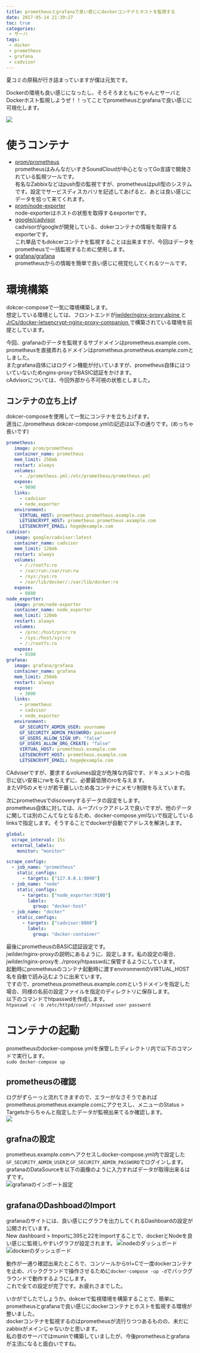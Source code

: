 ```yaml
---
title: prometheusとgrafanaで良い感じにdockerコンテナとホストを監視する
date: 2017-05-14 21:39:27
toc: true
categories:
 - サーバ
tags:
 - docker
 - prometheus
 - grafana
 - cadvisor
---
```


夏コミの原稿が行き詰まっていますが僕は元気です。  

Dockerの環境も良い感じになったし、そろそろまともにちゃんとサーバとDockerホスト監視しようぜ！！ってことでprometheusとgrafanaで良い感じに可視化します。

![](/img/2017/grafana.jpg)

<!-- more -->

# 使うコンテナ
 - [prom/prometheus](https://hub.docker.com/r/prom/prometheus/)  
   prometheusはみんなだいすきSoundCloudが中心となってGo言語で開発されている監視ツールです。  
   有名なZabbixなどはpush型の監視ですが、prometheusはpull型のシステムです。設定でサービスディスカバリを記述してあげると、あとは良い感じにデータを拾って来てくれます。
 - [prom/node-exporter](https://hub.docker.com/r/prom/node-exporter/)  
   node-exporterはホストの状態を取得するexporterです。
 - [google/cadvisor](https://github.com/google/cadvisor)  
   cadvisorがgoogleが開発している、dokerコンテナの情報を取得するexporterです。  
   これ単品でもdokcerコンテナを監視することは出来ますが、今回はデータをprometheusで一括監視するために使用します。
 - [grafana/grafana](https://github.com/grafana/grafana-docker)  
   prometheusからの情報を簡単で良い感じに視覚化してくれるツールです。

# 環境構築
dokcer-composeで一気に環境構築します。  
想定している環境としては、フロントエンドが[jwilder/nginx-proxy:alpine
](https://github.com/jwilder/nginx-proxy)と[JrCs/docker-letsencrypt-nginx-proxy-companion
](https://github.com/JrCs/docker-letsencrypt-nginx-proxy-companion)で構築されている環境を前提としています。

今回、grafanaのデータを監視するサブドメインはprometheus.example.com、prometheusを直接弄れるドメインはprometheus.prometheus.example.comとしました。  
またgrafana自体にはログイン機能が付いていますが、prometheus自体にはついていないためnginx-proxyでBASIC認証をかけます。  
cAdvisorについては、今回外部から不可視の状態としました。  

## コンテナの立ち上げ
dokcer-composeを使用して一気にコンテナを立ち上げます。  
適当に./prometheus
dokcer-compose.ymlの記述は以下の通りです。(めっちゃ長いです)  
``` dokcer-compose.yml
prometheus:
   image: prom/prometheus
   container_name: prometheus
   mem_limit: 256mb
   restart: always
   volumes:
     - ./prometheus.yml:/etc/prometheus/prometheus.yml
   expose:
     - 9090
   links:
     - cadvisor
     - node_exporter
   environment:
     VIRTUAL_HOST: prometheus.prometheus.example.com
     LETSENCRYPT_HOST: prometheus.prometheus.example.com
     LETSENCRYPT_EMAIL: hoge@example.com
cadvisor:
   image: google/cadvisor:latest
   container_name: cadvisor
   mem_limit: 128mb
   restart: always
   volumes:
     - /:/rootfs:ro
     - /var/run:/var/run:rw
     - /sys:/sys:ro
     - /var/lib/docker/:/var/lib/docker:ro
   expose:
     - 8080
node_exporter:
   image: prom/node-exporter
   container_name: node_exporter
   mem_limit: 128mb
   restart: always
   volumes:
     - /proc:/host/proc:ro
     - /sys:/host/sys:ro
     - /:/rootfs:ro
   expose:
     - 9100
grafana:
   image: grafana/grafana
   container_name: grafana
   mem_limit: 256mb
   restart: always
   expose:
     - 3000
   links:
     - prometheus
     - cadvisor
     - node_exporter
   environment:
     GF_SECURITY_ADMIN_USER: yourname
     GF_SECURITY_ADMIN_PASSWORD: password
     GF_USERS_ALLOW_SIGN_UP: "false"
     GF_USERS_ALLOW_ORG_CREATE: "false"
     VIRTUAL_HOST: prometheus.example.com
     LETSENCRYPT_HOST: prometheus.example.com
     LETSENCRYPT_EMAIL: hoge@example.com
```
CAdviserですが、要求するvolumes設定が危険な内容です、ドキュメントの指示に従い安易にrwを与えずに、必要最低限のroを与えます。  
またVPSのメモリが若干厳しいため各コンテナにメモリ制限を与えています。

次にprometheusでdiscoveryするデータの設定をします。  
prometheus自体に対しては、ループバックアドレスで良いですが、他のデータに関しては別のこんてなとなるため、docker-compose.ymlないで指定しているlinksで指定します。そうすることでdockerが自動でアドレスを解決します。
```prometheus.yml
global:
  scrape_interval: 15s
  external_labels:
    monitor: "monitor"

scrape_configs:
  - job_name: "prometheus"
    static_configs:
      - targets: ["127.0.0.1:9090"]
  - job_name: "node"
    static_configs:
      - targets: ["node_exporter:9100"]
        labels:
          group: "docker-host"
  - job_name: "docker"
    static_configs:
      - targets: ["cadvisor:8080"]
        labels:
          group: "docker-container"
```

最後にprometheusのBASIC認証設定です。  
jwilder/nginx-proxyの説明にあるように、設定します。私の設定の場合、jwilder/nginx-proxyを../rproxy/htpasswdに保管するようにしています。  
起動時にprometheusのコンテナ起動時に渡すenvironmentのVIRTUAL_HOST名を自動で読み込むように出来ています。  
ですので、prometheus.prometheus.example.comというドメインを指定した場合、同様の名前の設定ファイルを指定のディレクトリに保存します。  
以下のコマンドでhtpasswdを作成します。   
`htpasswd -c -b /etc/httpd/conf/.htpasswd user password`  


# コンテナの起動
prometheusのdocker-compose.ymlを保管したディレクトリ内で以下のコマンドで実行します。  
`sudo docker-compose up`  

## prometheusの確認
ログがずらーっと流れてきますので、エラーがなさそうであればprometheus.prometheus.example.comにアクセスし、メニューのStatus > Targetsからちゃんと指定したデータが監視出来てるか確認します。  
![](/img/2017/targets.png)  

## grafnaの設定
prometheus.example.comへアクセスしdocker-compose.yml内で設定した`GF_SECURITY_ADMIN_USER`と`GF_SECURITY_ADMIN_PASSWORD`でログインします。  
grafanaのDataSourceを以下の画像のように入力すればデータが取得出来るはずです。  
![grafanaのインポート設定](/img/2017/grafana_data.png) 

## grafanaのDashboadのImport
grafanaのサイトには、良い感じにグラフを出力してくれるDashboardの設定が公開されています。  
New dashboard > Importに395と22をImportすることで、dockerとNodeを良い感じに監視しやすいグラフが設定されます。
![nodeのダッシュボード](/img/2017/node.png)
![dockerのダッシュボード](/img/2017/docker.png)

動作が一通り確認出来たところで、コンソールからtrl+Cで一度dockerコンテナを止め、バックグランドで操作させるために`docker-compose -up -d`でバックグラウンドで動作するようにします。  
これで全ての設定が完了です。お疲れさまでした。


いかがでしたでしょうか。dokcerで監視環境を構築することで、簡単にprometheusとgrafanaで良い感じにdockerコンテナとホストを監視する環境が整いました。  
dockerコンテナを監視するのはprometheusが流行りつつあるものの、未だにzabbixがメインじゃないかと思います。  
私の昔のサーバではmuninで構築していましたが、今後prometheusとgrafanaが主流になると面白いですね。  